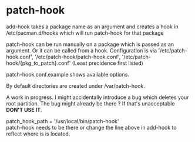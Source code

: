 patch-hook
==============

add-hook takes a package name as an argument and creates a hook in /etc/pacman.d/hooks which will run patch-hook for that package

patch-hook can be run manually on a package which is passed as an argument.
Or it can be called from a hook.
Configuration is via '/etc/patch-hook.conf', '/etc/patch-hook/patch-hook.conf', '/etc/patch-hook/{pkg_to_patch}.conf' (Least precidence first listed)

patch-hook.conf.example shows available options.

By default directories are created under /var/patch-hook.

A work in progress. I might accidentally introduce a bug which deletes your root partition. The bug might already be there ?
If that's unacceptable **DON'T USE IT**.

patch_hook_path = '/usr/local/bin/patch-hook'   
patch-hook needs to be there or change the line above in add-hook to reflect where is is located.
